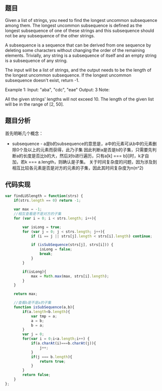 ## 题目
Given a list of strings, you need to find the longest uncommon subsequence among them. The longest uncommon subsequence is defined as the longest subsequence of one of these strings and this subsequence should not be any subsequence of the other strings.

A subsequence is a sequence that can be derived from one sequence by deleting some characters without changing the order of the remaining elements. Trivially, any string is a subsequence of itself and an empty string is a subsequence of any string.

The input will be a list of strings, and the output needs to be the length of the longest uncommon subsequence. If the longest uncommon subsequence doesn't exist, return -1.

Example 1:
Input: "aba", "cdc", "eae"
Output: 3
Note:

All the given strings' lengths will not exceed 10.
The length of the given list will be in the range of [2, 50].
## 题目分析
首先明晰几个概念：
  - subsequence - a是b的subsequence的意思是，a中的元素可从b中的元素删除0个及以上的元素而获得，此乃子集
因此判断a是否是b的子集，只需要先判断a的长度是否比b的大，然后对b进行遍历，只有a[k] === b[i]时，k才自加，若k === a.length，则确认是子集。
关于时间复杂度的问题，因为涉及到相互比较各元素是否是对方的元素的子集，因此其时间复杂度为n(n^2)

## 代码实现
``` javascript
var findLUSlength = function(strs) {
    if(strs.length == 0) return -1;

    var max = -1;
    //相互查看是不是对方的子集
    for (var i = 0; i < strs.length; i++){

        var isLong = true;
        for (var j = 0; j < strs.length; j++){
            if (i == j || strs[j].length < strs[i].length) continue;

            if (isSubSequence(strs[j], strs[i])) {
                isLong = false;
                break;
            }
        }

        if(isLong){
            max = Math.max(max, strs[i].length);
        }
    }

    return max;

    //查看b是不是a的子集
    function isSubSequence(a,b){
        if(a.length<b.length){
            var tmp = a;
            a = b;
            b = a;
        }
        var j = 0;
        for(var i = 0;i<a.length;i++) {
            if(a.charAt(i)===b.charAt(j)){
                j++;
            }
            if(j === b.length){
                return true;
            }
        }
        return false;
    }
};
```
